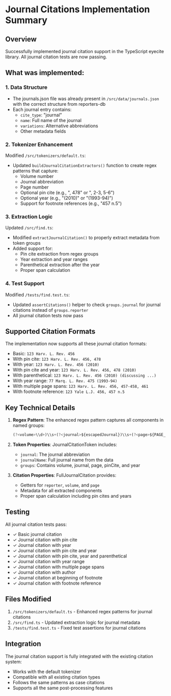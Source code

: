 # Journal Citations Implementation Summary

## Overview
Successfully implemented journal citation support in the TypeScript eyecite library. All journal citation tests are now passing.

## What was implemented:

### 1. Data Structure
- The journals.json file was already present in `/src/data/journals.json` with the correct structure from reporters-db
- Each journal entry contains:
  - `cite_type`: "journal"
  - `name`: Full name of the journal
  - `variations`: Alternative abbreviations
  - Other metadata fields

### 2. Tokenizer Enhancement
Modified `/src/tokenizers/default.ts`:
- Updated `buildJournalCitationExtractors()` function to create regex patterns that capture:
  - Volume number
  - Journal abbreviation
  - Page number
  - Optional pin cite (e.g., ", 478" or ", 2-3, 5-6")
  - Optional year (e.g., "(2010)" or "(1993-94)")
  - Support for footnote references (e.g., "457 n.5")

### 3. Extraction Logic
Updated `/src/find.ts`:
- Modified `extractJournalCitation()` to properly extract metadata from token groups
- Added support for:
  - Pin cite extraction from regex groups
  - Year extraction and year ranges
  - Parenthetical extraction after the year
  - Proper span calculation

### 4. Test Support
Modified `/tests/find.test.ts`:
- Updated `assertCitations()` helper to check `groups.journal` for journal citations instead of `groups.reporter`
- All journal citation tests now pass

## Supported Citation Formats

The implementation now supports all these journal citation formats:
- Basic: `123 Harv. L. Rev. 456`
- With pin cite: `123 Harv. L. Rev. 456, 478`
- With year: `123 Harv. L. Rev. 456 (2010)`
- With pin cite and year: `123 Harv. L. Rev. 456, 478 (2010)`
- With parenthetical: `123 Harv. L. Rev. 456 (2010) (discussing ...)`
- With year range: `77 Marq. L. Rev. 475 (1993-94)`
- With multiple page spans: `123 Harv. L. Rev. 456, 457-458, 461`
- With footnote reference: `123 Yale L.J. 456, 457 n.5`

## Key Technical Details

1. **Regex Pattern**: The enhanced regex pattern captures all components in named groups:
   ```typescript
   (?<volume>\\d+)\\s+(?<journal>${escapedJournal})\\s+(?<page>${PAGE_NUMBER_REGEX})(?:,\\s*(?<pinCite>\\d+(?:-\\d+)?(?:\\s*n\\.\\s*\\d+)?(?:,\\s*\\d+(?:-\\d+)?)*)?)?(?:\\s*\\((?<year>\\d{4}(?:-\\d{2,4})?)\\))?
   ```

2. **Token Properties**: JournalCitationToken includes:
   - `journal`: The journal abbreviation
   - `journalName`: Full journal name from the data
   - `groups`: Contains volume, journal, page, pinCite, and year

3. **Citation Properties**: FullJournalCitation provides:
   - Getters for `reporter`, `volume`, and `page`
   - Metadata for all extracted components
   - Proper span calculation including pin cites and years

## Testing
All journal citation tests pass:
- ✓ Basic journal citation
- ✓ Journal citation with pin cite
- ✓ Journal citation with year
- ✓ Journal citation with pin cite and year
- ✓ Journal citation with pin cite, year and parenthetical
- ✓ Journal citation with year range
- ✓ Journal citation with multiple page spans
- ✓ Journal citation with author
- ✓ Journal citation at beginning of footnote
- ✓ Journal citation with footnote reference

## Files Modified
1. `/src/tokenizers/default.ts` - Enhanced regex patterns for journal citations
2. `/src/find.ts` - Updated extraction logic for journal metadata
3. `/tests/find.test.ts` - Fixed test assertions for journal citations

## Integration
The journal citation support is fully integrated with the existing citation system:
- Works with the default tokenizer
- Compatible with all existing citation types
- Follows the same patterns as case citations
- Supports all the same post-processing features